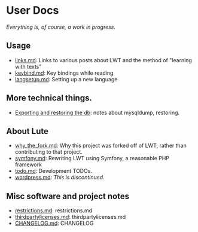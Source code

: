# User Docs

_Everything is, of course, a work in progress._

## Usage

* [links.md](./links.md): Links to various posts about LWT and the method of "learning with texts"
* [keybind.md](./keybind.md): Key bindings while reading
* [langsetup.md](./langsetup.md): Setting up a new language

## More technical things.

* [Exporting and restoring the db](./db_export_restore.md): notes about mysqldump, restoring.

## About Lute

* [why_the_fork.md](./why_the_fork.md): Why this project was forked off of LWT, rather than contributing to that project.
* [symfony.md](./symfony.md): Rewriting LWT using Symfony, a reasonable PHP framework
* [todo.md](./todo.md): Development TODOs.
* [wordpress.md](./wordpress.md): _This is discontinued_.

## Misc software and project notes

* [restrictions.md](./restrictions.md): restrictions.md
* [thirdpartylicenses.md](./thirdpartylicenses.md): thirdpartylicenses.md
* [CHANGELOG.md](./CHANGELOG.md): CHANGELOG

